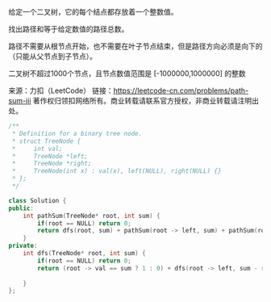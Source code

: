
给定一个二叉树，它的每个结点都存放着一个整数值。

找出路径和等于给定数值的路径总数。

路径不需要从根节点开始，也不需要在叶子节点结束，但是路径方向必须是向下的（只能从父节点到子节点）。

二叉树不超过1000个节点，且节点数值范围是 [-1000000,1000000] 的整数

来源：力扣（LeetCode）
链接：https://leetcode-cn.com/problems/path-sum-iii
著作权归领扣网络所有。商业转载请联系官方授权，非商业转载请注明出处。
```c++
/**
 * Definition for a binary tree node.
 * struct TreeNode {
 *     int val;
 *     TreeNode *left;
 *     TreeNode *right;
 *     TreeNode(int x) : val(x), left(NULL), right(NULL) {}
 * };
 */

class Solution {
public:
    int pathSum(TreeNode* root, int sum) {
        if(root == NULL) return 0;
        return dfs(root, sum) + pathSum(root -> left, sum) + pathSum(root -> right, sum);
    }
private:
    int dfs(TreeNode* root, int sum) {
        if(root == NULL) return 0;
        return (root -> val == sum ? 1 : 0) + dfs(root -> left, sum - root ->val) +  dfs(root -> right, sum - root -> val);
        
    }
};
```